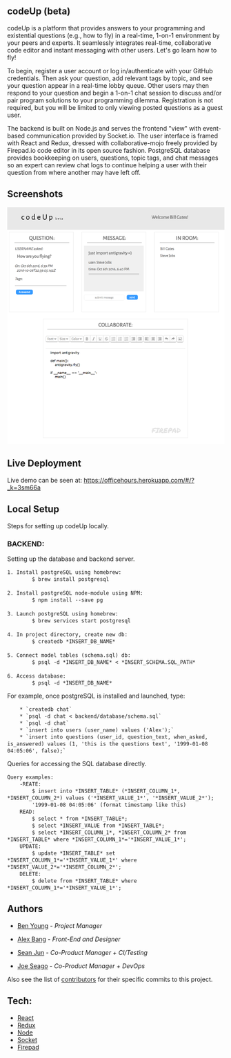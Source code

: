 ## codeUp (beta)
codeUp is a platform that provides answers to your programming and existential questions (e.g., how to fly) in a real-time, 1-on-1 environment by your peers and experts. It seamlessly integrates real-time, collaborative code editor and instant messaging with other users. Let's go learn how to fly!

To begin, register a user account or log in/authenticate with your GitHub credentials. Then ask your question, add relevant tags by topic, and see your question appear in a real-time lobby queue. Other users may then respond to your question and begin a 1-on-1 chat session to discuss and/or pair program solutions to your programming dilemma. Registration is not required, but you will be limited to only viewing posted questions as a guest user.

The backend is built on Node.js and serves the frontend "view" with event-based communication provided by Socket.io. The user interface is framed with React and Redux, dressed with collaborative-mojo freely provided by Firepad.io code editor in its open source fashion. PostgreSQL database provides bookkeeping on users, questions, topic tags, and chat messages so an expert can review chat logs to continue helping a user with their question from where another may have left off.

## Screenshots

![codeUP beta screenshot](./img/chatroom.png "codeUp")


## Live Deployment

Live demo can be seen at: https://officehours.herokuapp.com/#/?_k=3sm66a

## Local Setup

Steps for setting up codeUp locally.

### BACKEND:
Setting up the database and backend server.

	1. Install postgreSQL using homebrew:
			$ brew install postgresql

	2. Install postgreSQL node-module using NPM:
			$ npm install --save pg

	3. Launch postgreSQL using homebrew:
			$ brew services start postgresql

	4. In project directory, create new db:
			$ createdb *INSERT_DB_NAME*

	5. Connect model tables (schema.sql) db:
			$ psql -d *INSERT_DB_NAME* < *INSERT_SCHEMA.SQL_PATH*

	6. Access database:
			$ psql -d *INSERT_DB_NAME*

For example, once postgreSQL is installed and launched, type:
```
	* `createdb chat`
	* `psql -d chat < backend/database/schema.sql`
	* `psql -d chat`
	* `insert into users (user_name) values ('Alex');`
	* `insert into questions (user_id, question_text, when_asked, is_answered) values (1, 'this is the questions text', '1999-01-08 04:05:06', false);`
```

Queries for accessing the SQL database directly.

	Query examples:
		-REATE:
			$ insert into *INSERT_TABLE* (*INSERT_COLUMN_1*, *INSERT_COLUMN_2*) values ('*INSERT_VALUE_1*', '*INSERT_VALUE_2*');
			'1999-01-08 04:05:06' (format timestamp like this)
		READ:
			$ select * from *INSERT_TABLE*;
			$ select *INSERT_VALUE from *INSERT_TABLE*;
			$ select *INSERT_COLUMN_1*, *INSERT_COLUMN_2* from *INSERT_TABLE* where *INSERT_COLUMN_1*='*INSERT_VALUE_1*';
		UPDATE:
			$ update *INSERT_TABLE* set *INSERT_COLUMN_1*='*INSERT_VALUE_1*' where *INSERT_VALUE_2*='*INSERT_COLUMN_2*';
		DELETE:
			$ delete from *INSERT_TABLE* where *INSERT_COLUMN_1*='*INSERT_VALUE_1*';

## Authors

* [Ben Young](https://github.com/URL) - *Project Manager*

* [Alex Bang](https://github.com/URL) - *Front-End and Designer*

* [Sean Jun](https://github.com/URL) - *Co-Product Manager + CI/Testing*

* [Joe Seago](https://github.com/URL) - *Co-Product Manager + DevOps*

Also see the list of [contributors](https://github.com/seanjun21/code-roulette/contributors) for their specific commits to this project.

## Tech:

* [React](http://facebook.github.io/react)
* [Redux](http://redux.js.org)
* [Node](http:/nodejs.org/)
* [Socket](http://socket.io)
* [Firepad](https://firepad.io)
